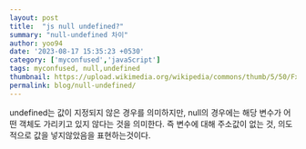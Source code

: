 ```yaml
---
layout: post
title:  "js null undefined?"
summary: "null-undefined 차이"
author: yoo94
date: '2023-08-17 15:35:23 +0530'
category: ['myconfused','javaScript']
tags: myconfused, null,undefined
thumbnail: https://upload.wikimedia.org/wikipedia/commons/thumb/5/50/Fxemoji_u2049.svg/255px-Fxemoji_u2049.svg.png
permalink: blog/null-undefined/
---
```


undefined는 값이 지정되지 않은 경우를 의미하지만,
null의 경우에는 해당 변수가 어떤 객체도 가리키고 있지 않다는 것을 의미한다.
즉 변수에 대해 주소값이 없는 것, 의도적으로 값을 넣지않았음을 표현하는것이다. 

